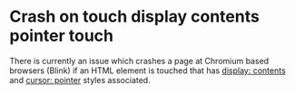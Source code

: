 # Crash on touch display contents pointer touch

There is currently an issue which crashes a page at Chromium based browsers (Blink) if an
HTML element is touched that has [display: contents](https://developer.mozilla.org/en-US/docs/Web/CSS/display) and [cursor: pointer](https://developer.mozilla.org/en-US/docs/Web/CSS/cursor) styles associated.
